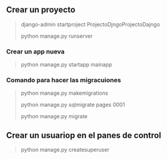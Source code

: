 ## Crear un proyecto

> django-admin startproject ProjectoDjngoProjectoDajngo
>
> python manage.py runserver

### Crear un app nueva

> python manage.py startapp mainapp

### Comando para hacer las migracuiones

> python manage.py makemigrations
>
> python manage.py sqlmigrate pages 0001
>
> python manage.py migrate

## Crear un usuariop en el panes de control

> python manage.py createsuperuser
